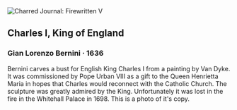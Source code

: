 <div class="artwork-of-the-day">
  <div class="container">
    <div class="img-wrapper">
      <img
        src="https://uploads3.wikiart.org/images/gian-lorenzo-bernini/charles-i-king-of-england-1636.jpg"
        alt="Charred Journal: Firewritten V" />
    </div>
    <div class="artwork-detail">
      <div class="artwork-origin"> 
        <h2 class="artwork-name">Charles I, King of England</h2>
        <h3 class="artist">
          Gian Lorenzo Bernini
                    ·  1636
        </h3>
      </div>
      <p class="description">
        <span class="artwork-description-text ng-binding" ng-bind-html="viewModel.ArtworkOfTheDay.Description | unsafe">Bernini carves a bust for English King Charles I from a painting by Van Dyke. It was commissioned by Pope Urban VIII as a gift to the Queen Henrietta Maria in hopes that Charles would reconnect with the Catholic Church. The sculpture was greatly admired by the King. Unfortunately it was lost in the fire in the Whitehall Palace in 1698. This is a photo of it's copy.</span>
                        <div class="text-shadow-container ng-hide" ng-show="showShadow"></div>
      </p>
    </div>
  </div>

</div>
